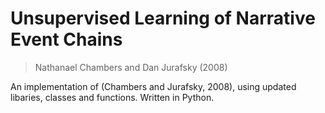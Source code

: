 # Unsupervised Learning of Narrative Event Chains
> Nathanael Chambers and Dan Jurafsky (2008)

An implementation of (Chambers and Jurafsky, 2008), using updated libaries, classes and functions. Written in Python.